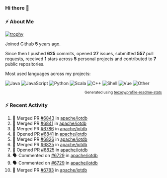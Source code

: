 ### Hi there 👋

### :zap: About Me

[![trophy](https://github-profile-trophy.vercel.app/?username=HTHou&theme=onedark)](https://github.com/ryo-ma/github-profile-trophy)
   
Joined Github **5** years ago.

Since then I pushed **625** commits, opened **27** issues, submitted **557** pull requests, received **1** stars across **5** personal projects and contributed to **7** public repositories.

Most used languages across my projects:

![Java](https://img.shields.io/static/v1?style=flat-square&label=%E2%A0%80&color=555&labelColor=%23b07219&message=Java%EF%B8%B194.4%25)
![JavaScript](https://img.shields.io/static/v1?style=flat-square&label=%E2%A0%80&color=555&labelColor=%23f1e05a&message=JavaScript%EF%B8%B11.4%25)
![Python](https://img.shields.io/static/v1?style=flat-square&label=%E2%A0%80&color=555&labelColor=%233572A5&message=Python%EF%B8%B10.7%25)
![Scala](https://img.shields.io/static/v1?style=flat-square&label=%E2%A0%80&color=555&labelColor=%23c22d40&message=Scala%EF%B8%B10.6%25)
![C++](https://img.shields.io/static/v1?style=flat-square&label=%E2%A0%80&color=555&labelColor=%23f34b7d&message=C%2B%2B%EF%B8%B10.6%25)
![Shell](https://img.shields.io/static/v1?style=flat-square&label=%E2%A0%80&color=555&labelColor=%2389e051&message=Shell%EF%B8%B10.4%25)
![Vue](https://img.shields.io/static/v1?style=flat-square&label=%E2%A0%80&color=555&labelColor=%2341b883&message=Vue%EF%B8%B10.3%25)
![Other](https://img.shields.io/static/v1?style=flat-square&label=%E2%A0%80&color=555&labelColor=%23ededed&message=Other%EF%B8%B11.2%25)

<p align="right"><sub>Generated using <a href="https://github.com/marketplace/actions/profile-readme-stats">teoxoy/profile-readme-stats</a></sub></p>


<!--![](https://github.com/HTHou/HTHou/blob/output/github-contribution-grid-snake.svg)-->

<!--![Haonan Hou's github stats](https://github-readme-stats.vercel.app/api?username=HTHou&count_private=true&show_icons=true&theme=onedark)-->

<!--![Haonan Hou's wakatime stats](https://github-readme-stats.vercel.app/api/wakatime?username=HTHou&layout=compact&theme=onedark)-->

<!--![Top Langs](https://github-readme-stats.vercel.app/api/top-langs/?username=HTHou&theme=onedark&layout=compact)-->

### :zap: Recent Activity
<!--START_SECTION:activity-->
1. 🎉 Merged PR [#6843](https://github.com/apache/iotdb/pull/6843) in [apache/iotdb](https://github.com/apache/iotdb)
2. 🎉 Merged PR [#6841](https://github.com/apache/iotdb/pull/6841) in [apache/iotdb](https://github.com/apache/iotdb)
3. 🎉 Merged PR [#6786](https://github.com/apache/iotdb/pull/6786) in [apache/iotdb](https://github.com/apache/iotdb)
4. 💪 Opened PR [#6841](https://github.com/apache/iotdb/pull/6841) in [apache/iotdb](https://github.com/apache/iotdb)
5. 🎉 Merged PR [#6826](https://github.com/apache/iotdb/pull/6826) in [apache/iotdb](https://github.com/apache/iotdb)
6. 🎉 Merged PR [#6825](https://github.com/apache/iotdb/pull/6825) in [apache/iotdb](https://github.com/apache/iotdb)
7. 💪 Opened PR [#6825](https://github.com/apache/iotdb/pull/6825) in [apache/iotdb](https://github.com/apache/iotdb)
8. 🗣 Commented on [#6729](https://github.com/apache/iotdb/issues/6729) in [apache/iotdb](https://github.com/apache/iotdb)
9. 🗣 Commented on [#6729](https://github.com/apache/iotdb/issues/6729) in [apache/iotdb](https://github.com/apache/iotdb)
10. 🎉 Merged PR [#6783](https://github.com/apache/iotdb/pull/6783) in [apache/iotdb](https://github.com/apache/iotdb)
<!--END_SECTION:activity-->

<!--
**HTHou/HTHou** is a ✨ _special_ ✨ repository because its `README.md` (this file) appears on your GitHub profile.

Here are some ideas to get you started:

- 🔭 I’m currently working on ...
- 🌱 I’m currently learning ...
- 👯 I’m looking to collaborate on ...
- 🤔 I’m looking for help with ...
- 💬 Ask me about ...
- 📫 How to reach me: ...
- 😄 Pronouns: ...
- ⚡ Fun fact: ...
-->
